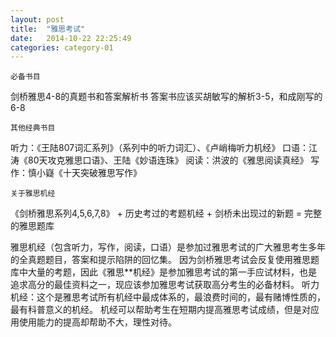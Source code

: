```yaml
---
layout: post
title:  "雅思考试"
date:   2014-10-22 22:25:49
categories: category-01
---
```


`必备书目`

剑桥雅思4-8的真题书和答案解析书
答案书应该买胡敏写的解析3-5，和成刚写的6-8

`其他经典书目`

听力：《王陆807词汇系列》（系列中的听力词汇）、《卢峭梅听力机经》
口语：江涛《80天攻克雅思口语》、王陆《妙语连珠》
阅读：洪波的《雅思阅读真经》
写作：慎小嶷《十天突破雅思写作》

`关于雅思机经`

《剑桥雅思系列4,5,6,7,8》 + 历史考过的考题机经 + 剑桥未出现过的新题 = 完整的雅思题库

雅思机经（包含听力，写作，阅读，口语）是参加过雅思考试的广大雅思考生多年的全真题题目，答案和提示陷阱的回忆集。
因为剑桥雅思考试会反复使用雅思题库中大量的考题，因此《雅思**机经》是参加雅思考试的第一手应试材料，也是追求高分的最佳资料之一，现应该参加雅思考试获取高分考生的必备材料。
听力机经：这个是雅思考试所有机经中最成体系的，最浪费时间的，最有赌博性质的，最有科普意义的机经。
机经可以帮助考生在短期内提高雅思考试成绩，但是对应用使用能力的提高却帮助不大，理性对待。
